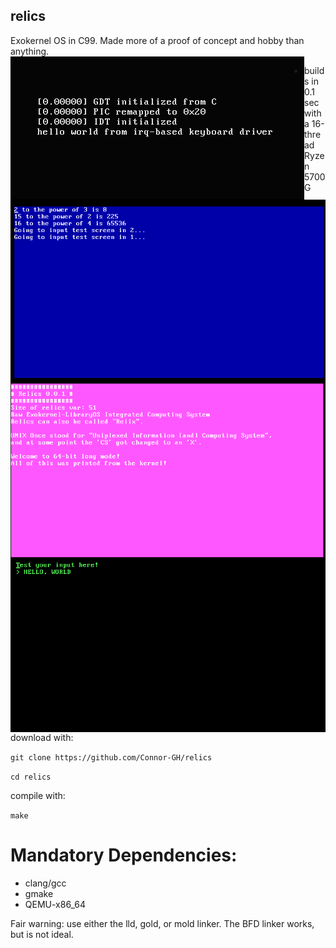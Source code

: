## relics
 Exokernel OS in C99. Made more of a proof of concept and hobby than anything.
<img src="pictures/screen4.png" align="left">
<img src="pictures/screen1.png" align="left">
<img src="pictures/screen2.png" align="right">
<img src="pictures/screen3.png" align="right">

- builds in 0.1 sec with a 16-thread Ryzen 5700G

download with:

``git clone https://github.com/Connor-GH/relics``

``cd relics``

compile with:

``make``


# Mandatory Dependencies:
- clang/gcc
- gmake
- QEMU-x86_64

Fair warning: use either the lld, gold, or mold linker.
The BFD linker works, but is not ideal.

